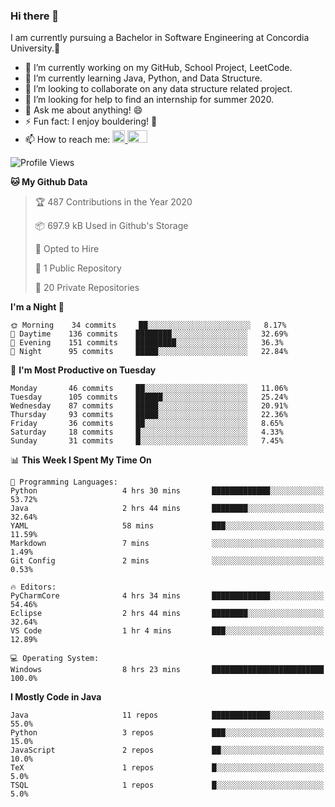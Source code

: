 ### Hi there 👋
I am currently pursuing a Bachelor in Software Engineering at Concordia University.🏫

- 🔭 I’m currently working on my GitHub, School Project, LeetCode.
- 🌱 I’m currently learning Java, Python, and Data Structure.
- 👯 I’m looking to collaborate on any data structure related project.
- 🤔 I’m looking for help to find an internship for summer 2020.
- 💬 Ask me about anything! 😄
- ⚡ Fun fact: I enjoy bouldering! 🧗‍
- 📫 How to reach me: <a href="https://www.linkedin.com/in/siu-tong-ye/" target="_blank"> <img width="20px" width="32" src="https://cdn.jsdelivr.net/npm/simple-icons@v3/icons/linkedin.svg" /> </a> <a href="mailto:SiuTongYe@gmail.com" target="_blank"> <img height="20" width="32" src="https://cdn.jsdelivr.net/npm/simple-icons@v3/icons/gmail.svg" /> </a>

<!--START_SECTION:waka-->
![Profile Views](http://img.shields.io/badge/Profile%20Views-278-blue)

**🐱 My Github Data** 

> 🏆 487 Contributions in the Year 2020
 > 
> 📦 697.9 kB Used in Github's Storage 
 > 
> 💼 Opted to Hire
 > 
> 📜 1 Public Repository 
 > 
> 🔑 20 Private Repositories 

**I'm a Night 🦉** 

```text
🌞 Morning    34 commits     ██░░░░░░░░░░░░░░░░░░░░░░░   8.17% 
🌆 Daytime    136 commits    ████████░░░░░░░░░░░░░░░░░   32.69% 
🌃 Evening    151 commits    █████████░░░░░░░░░░░░░░░░   36.3% 
🌙 Night      95 commits     █████░░░░░░░░░░░░░░░░░░░░   22.84%

```
📅 **I'm Most Productive on Tuesday** 

```text
Monday       46 commits     ██░░░░░░░░░░░░░░░░░░░░░░░   11.06% 
Tuesday      105 commits    ██████░░░░░░░░░░░░░░░░░░░   25.24% 
Wednesday    87 commits     █████░░░░░░░░░░░░░░░░░░░░   20.91% 
Thursday     93 commits     █████░░░░░░░░░░░░░░░░░░░░   22.36% 
Friday       36 commits     ██░░░░░░░░░░░░░░░░░░░░░░░   8.65% 
Saturday     18 commits     █░░░░░░░░░░░░░░░░░░░░░░░░   4.33% 
Sunday       31 commits     █░░░░░░░░░░░░░░░░░░░░░░░░   7.45%

```


📊 **This Week I Spent My Time On** 

```text
💬 Programming Languages: 
Python                   4 hrs 30 mins       █████████████░░░░░░░░░░░░   53.72% 
Java                     2 hrs 44 mins       ████████░░░░░░░░░░░░░░░░░   32.64% 
YAML                     58 mins             ███░░░░░░░░░░░░░░░░░░░░░░   11.59% 
Markdown                 7 mins              ░░░░░░░░░░░░░░░░░░░░░░░░░   1.49% 
Git Config               2 mins              ░░░░░░░░░░░░░░░░░░░░░░░░░   0.53%

🔥 Editors: 
PyCharmCore              4 hrs 34 mins       █████████████░░░░░░░░░░░░   54.46% 
Eclipse                  2 hrs 44 mins       ████████░░░░░░░░░░░░░░░░░   32.64% 
VS Code                  1 hr 4 mins         ███░░░░░░░░░░░░░░░░░░░░░░   12.89%

💻 Operating System: 
Windows                  8 hrs 23 mins       █████████████████████████   100.0%

```

**I Mostly Code in Java** 

```text
Java                     11 repos            █████████████░░░░░░░░░░░░   55.0% 
Python                   3 repos             ███░░░░░░░░░░░░░░░░░░░░░░   15.0% 
JavaScript               2 repos             ██░░░░░░░░░░░░░░░░░░░░░░░   10.0% 
TeX                      1 repos             █░░░░░░░░░░░░░░░░░░░░░░░░   5.0% 
TSQL                     1 repos             █░░░░░░░░░░░░░░░░░░░░░░░░   5.0%

```



<!--END_SECTION:waka-->

